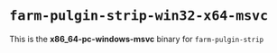 # `farm-pulgin-strip-win32-x64-msvc`

This is the **x86_64-pc-windows-msvc** binary for `farm-pulgin-strip`
